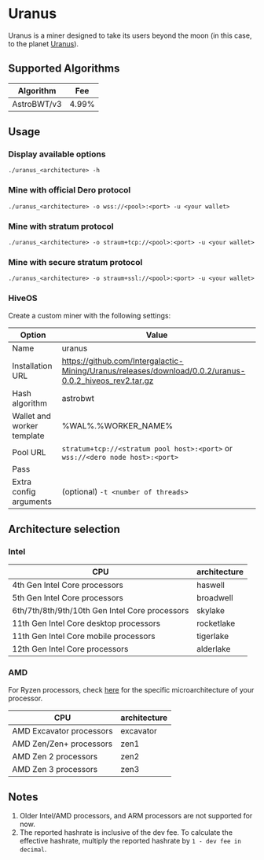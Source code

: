 # Uranus

Uranus is a miner designed to take its users beyond the moon (in this case, to the planet [Uranus](https://en.wikipedia.org/wiki/Uranus)).

## Supported Algorithms
| Algorithm | Fee |
| ----------- | ----------- |
| AstroBWT/v3 | 4.99%

## Usage

### Display available options
`./uranus_<architecture> -h`

### Mine with official Dero protocol
`./uranus_<architecture> -o wss://<pool>:<port> -u <your wallet>`

### Mine with stratum protocol
`./uranus_<architecture> -o straum+tcp://<pool>:<port> -u <your wallet>`

### Mine with secure stratum protocol
`./uranus_<architecture> -o straum+ssl://<pool>:<port> -u <your wallet>`

### HiveOS
Create a custom miner with the following settings:

| Option | Value |
| ----------- | ----------- |
| Name | uranus |
| Installation URL | https://github.com/Intergalactic-Mining/Uranus/releases/download/0.0.2/uranus-0.0.2_hiveos_rev2.tar.gz |
| Hash algorithm | astrobwt |
| Wallet and worker template | %WAL%.%WORKER_NAME% |
| Pool URL | `stratum+tcp://<stratum pool host>:<port>` or `wss://<dero node host>:<port>`  |
| Pass | |
| Extra config arguments | (optional) `-t <number of threads>` |

## Architecture selection
### Intel
| CPU | architecture |
| ----------- | ----------- |
| 4th Gen Intel Core processors | haswell |
| 5th Gen Intel Core processors | broadwell |
| 6th/7th/8th/9th/10th Gen Intel Core processors | skylake |
| 11th Gen Intel Core desktop processors | rocketlake |
| 11th Gen Intel Core mobile processors | tigerlake |
| 12th Gen Intel Core processors | alderlake |

### AMD
For Ryzen processors, check [here](https://en.wikipedia.org/wiki/List_of_AMD_Ryzen_processors) for the specific microarchitecture of your processor.

| CPU | architecture |
| ----------- | ----------- |
| AMD Excavator processors | excavator |
| AMD Zen/Zen+ processors | zen1 |
| AMD Zen 2 processors | zen2 |
| AMD Zen 3 processors | zen3 |

## Notes
1. Older Intel/AMD processors, and ARM processors are not supported for now.
2. The reported hashrate is inclusive of the dev fee. To calculate the effective hashrate, multiply the reported hashrate by `1 - dev fee in decimal`.